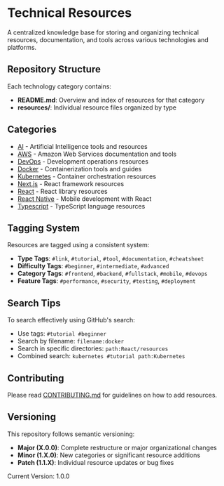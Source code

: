 # Technical Resources

A centralized knowledge base for storing and organizing technical resources, documentation, and tools across various technologies and platforms.

## Repository Structure

Each technology category contains:
- **README.md**: Overview and index of resources for that category
- **resources/**: Individual resource files organized by type

## Categories

- [AI](./AI/) - Artificial Intelligence tools and resources
- [AWS](./AWS/) - Amazon Web Services documentation and tools
- [DevOps](./DevOps/) - Development operations resources
- [Docker](./Docker/) - Containerization tools and guides
- [Kubernetes](./Kubernetes/) - Container orchestration resources
- [Next.js](./Next.js/) - React framework resources
- [React](./React/) - React library resources
- [React Native](./React%20Native/) - Mobile development with React
- [Typescript](./Typescript/) - TypeScript language resources

## Tagging System

Resources are tagged using a consistent system:
- **Type Tags**: `#link`, `#tutorial`, `#tool`, `#documentation`, `#cheatsheet`
- **Difficulty Tags**: `#beginner`, `#intermediate`, `#advanced`
- **Category Tags**: `#frontend`, `#backend`, `#fullstack`, `#mobile`, `#devops`
- **Feature Tags**: `#performance`, `#security`, `#testing`, `#deployment`

## Search Tips

To search effectively using GitHub's search:
- Use tags: `#tutorial #beginner`
- Search by filename: `filename:docker`
- Search in specific directories: `path:React/resources`
- Combined search: `kubernetes #tutorial path:Kubernetes`

## Contributing

Please read [CONTRIBUTING.md](./CONTRIBUTING.md) for guidelines on how to add resources.

## Versioning

This repository follows semantic versioning:
- **Major (X.0.0)**: Complete restructure or major organizational changes
- **Minor (1.X.0)**: New categories or significant resource additions
- **Patch (1.1.X)**: Individual resource updates or bug fixes

Current Version: 1.0.0